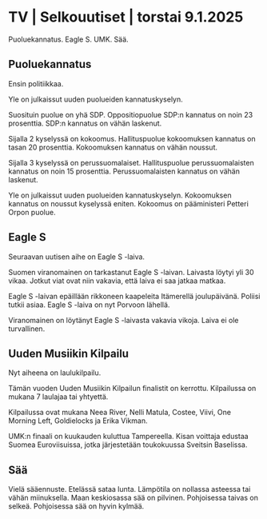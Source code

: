 # TV \| Selkouutiset \| torstai 9.1.2025

Puoluekannatus. Eagle S. UMK. Sää.

## Puoluekannatus

Ensin politiikkaa.

Yle on julkaissut uuden puolueiden kannatuskyselyn.

Suosituin puolue on yhä SDP. Oppositiopuolue SDP:n kannatus on noin 23 prosenttia. SDP:n kannatus on vähän laskenut.

Sijalla 2 kyselyssä on kokoomus. Hallituspuolue kokoomuksen kannatus on tasan 20 prosenttia. Kokoomuksen kannatus on vähän noussut.

Sijalla 3 kyselyssä on perussuomalaiset. Hallituspuolue perussuomalaisten kannatus on noin 15 prosenttia. Perussuomalaisten kannatus on vähän laskenut.

Yle on julkaissut uuden puolueiden kannatuskyselyn. Kokoomuksen kannatus on noussut kyselyssä eniten. Kokoomus on pääministeri Petteri Orpon puolue.

## Eagle S

Seuraavan uutisen aihe on Eagle S -laiva.

Suomen viranomainen on tarkastanut Eagle S -laivan. Laivasta löytyi yli 30 vikaa. Jotkut viat ovat niin vakavia, että laiva ei saa jatkaa matkaa.

Eagle S -laivan epäillään rikkoneen kaapeleita Itämerellä joulupäivänä. Poliisi tutkii asiaa. Eagle S -laiva on nyt Porvoon lähellä.

Viranomainen on löytänyt Eagle S -laivasta vakavia vikoja. Laiva ei ole turvallinen.

## Uuden Musiikin Kilpailu

Nyt aiheena on laulukilpailu.

Tämän vuoden Uuden Musiikin Kilpailun finalistit on kerrottu. Kilpailussa on mukana 7 laulajaa tai yhtyettä.

Kilpailussa ovat mukana Neea River, Nelli Matula, Costee, Viivi, One Morning Left, Goldielocks ja Erika Vikman.

UMK:n finaali on kuukauden kuluttua Tampereella. Kisan voittaja edustaa Suomea Euroviisuissa, jotka järjestetään toukokuussa Sveitsin Baselissa.

## Sää

Vielä sääennuste. Etelässä sataa lunta. Lämpötila on nollassa asteessa tai vähän miinuksella. Maan keskiosassa sää on pilvinen. Pohjoisessa taivas on selkeä. Pohjoisessa sää on hyvin kylmää.

